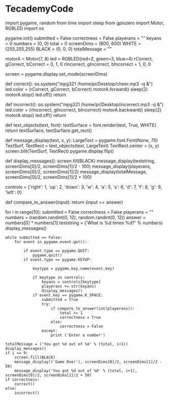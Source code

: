 # TecademyCode

import pygame, random
from time import sleep
from gpiozero import Motor, RGBLED
import os

pygame.init()
submitted = False
correctness = False
playerans = ""
keyans = 0
numbers = (0, 0)
total = 0
screenDims = (800, 600)
WHITE = (255,255,255)
BLACK = (0, 0, 0)
totalMessage = ""

motorA = Motor(7, 8)
led = RGBLED(red=2, green=3, blue=4)
rCorrect, gCorrect, bCorrect = 0, 1, 0
rIncorrect, gIncorrect, bIncorrect = 1, 0, 0

screen = pygame.display.set_mode(screenDims)

def correct():
    os.system("mpg321 /home/pi/Desktop/cheer.mp3 -q &")
    led.color = (rCorrect, gCorrect, bCorrect)
    motorA.forward()
    sleep(2)
    motorA.stop()
    led.off()
    return

def incorrect():
    os.system("mpg321 /home/pi/Desktop/incorrect.mp3 -q &")
    led.color = (rIncorrect, gIncorrect, bIncorrect)
    motorA.backward()
    sleep(2)
    motorA.stop()
    led.off()
    return

def text_objects(text, font):
    textSurface = font.render(text, True, WHITE)
    return textSurface, textSurface.get_rect()
    

def message_display(text, x, y):
    LargeText = pygame.font.Font(None, 75)
    TextSurf, TextRect = text_objects(text, LargeText)
    TextRect.center = (x, y)
    screen.blit(TextSurf, TextRect)
    pygame.display.flip()

def display_messages():
    screen.fill(BLACK)
    message_display(teststring, screenDims[0]/2, screenDims[1]/2 - 100)
    message_display(playerans, screenDims[0]/2, screenDims[1]/2)
    message_display(totalMessage, screenDims[0]/2, screenDims[1]/2 + 100)
    
controls = {'right': 1,
            'up': 2,
            'down': 3,
            'w': 4,
            'a': 5,
            's': 6,
            'd': 7,
            'f': 8,
            'g': 9,
            'left': 0}

def compare_to_answer(input):
    return (input == answer)

for i in range(10):
    submitted = False
    correctness = False
    playerans = ""
    numbers = (random.randint(0, 12), random.randint(0, 12))
    answer = numbers[0] * numbers[1]
    teststring = ('What is %d times %d?' % numbers)
    display_messages()

    while submitted == False:
        for event in pygame.event.get():

            if event.type == pygame.QUIT:
                pygame.quit()
            if event.type == pygame.KEYUP:
                        
                keytype = pygame.key.name(event.key)
                        
                if keytype in controls:
                    keyans = controls[keytype]
                    playerans += str(keyans)
                    display_messages() 
                if event.key == pygame.K_SPACE:
                    submitted = True
                    try:
                        if compare_to_answer(int(playerans)):
                            total += 1
                            correctness = True
                        else:
                            correctness = False
                    except:
                        print ('Enter a number')

    totalMessage = ('You got %d out of %d' % (total, i+1))
    display_messages()
    if i == 9:
        screen.fill(BLACK)
        message_display(('Game Over'), screenDims[0]/2, screenDims[1]/2 - 50)
        message_display('You got %d out of %d' % (total, i+1), screenDims[0]/2, screenDims[1]/2 + 50)
    if correctness:
        correct()
    else:
        incorrect()

